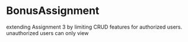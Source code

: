 # BonusAssignment

extending Assignment 3 by limiting CRUD features for authorized users. unauthorized users can only view
